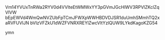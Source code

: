 Vm14YVUxTnRWa2RYV0d4VVlteEtWMWxYY3pGVmJGcHlWV3RPVlZKclZqVlVW
bEpEWVd4WmQwNVZUbFpTCmJFWXpWWHBDVDJSR1duUmhSMmhTQ2xaRVFUVlJN
bVIzVFZkU1dWZFVNRXREYlZwcVltYzlQUW9LYkdKagoKZG54

ymn